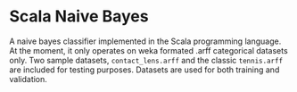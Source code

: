 # Scala Naive Bayes
A naive bayes classifier implemented in the Scala programming language. At the moment, it only operates on weka formated .arff categorical datasets only. Two sample datasets, `contact_lens.arff` and the classic `tennis.arff` are included for testing purposes. Datasets are used for both training and validation. 
